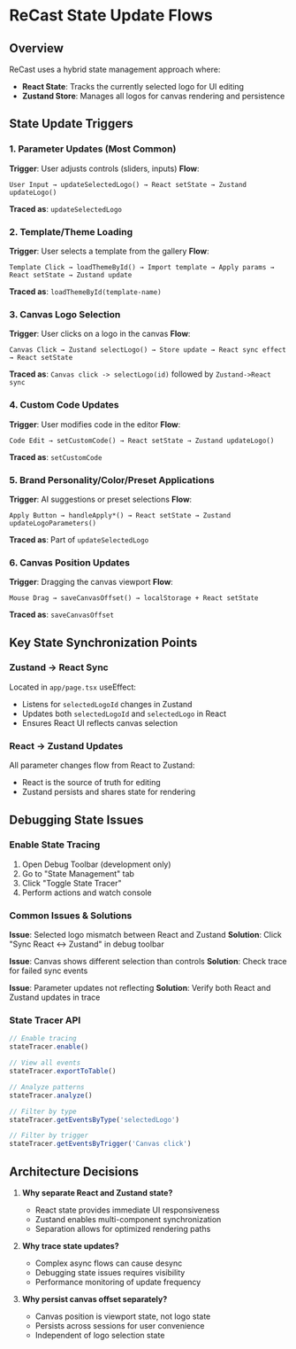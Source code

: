 # ReCast State Update Flows

## Overview
ReCast uses a hybrid state management approach where:
- **React State**: Tracks the currently selected logo for UI editing
- **Zustand Store**: Manages all logos for canvas rendering and persistence

## State Update Triggers

### 1. Parameter Updates (Most Common)
**Trigger**: User adjusts controls (sliders, inputs)
**Flow**:
```
User Input → updateSelectedLogo() → React setState → Zustand updateLogo()
```
**Traced as**: `updateSelectedLogo`

### 2. Template/Theme Loading
**Trigger**: User selects a template from the gallery
**Flow**:
```
Template Click → loadThemeById() → Import template → Apply params → React setState → Zustand update
```
**Traced as**: `loadThemeById(template-name)`

### 3. Canvas Logo Selection
**Trigger**: User clicks on a logo in the canvas
**Flow**:
```
Canvas Click → Zustand selectLogo() → Store update → React sync effect → React setState
```
**Traced as**: `Canvas click -> selectLogo(id)` followed by `Zustand->React sync`

### 4. Custom Code Updates
**Trigger**: User modifies code in the editor
**Flow**:
```
Code Edit → setCustomCode() → React setState → Zustand updateLogo()
```
**Traced as**: `setCustomCode`

### 5. Brand Personality/Color/Preset Applications
**Trigger**: AI suggestions or preset selections
**Flow**:
```
Apply Button → handleApply*() → React setState → Zustand updateLogoParameters()
```
**Traced as**: Part of `updateSelectedLogo`

### 6. Canvas Position Updates
**Trigger**: Dragging the canvas viewport
**Flow**:
```
Mouse Drag → saveCanvasOffset() → localStorage + React setState
```
**Traced as**: `saveCanvasOffset`

## Key State Synchronization Points

### Zustand → React Sync
Located in `app/page.tsx` useEffect:
- Listens for `selectedLogoId` changes in Zustand
- Updates both `selectedLogoId` and `selectedLogo` in React
- Ensures React UI reflects canvas selection

### React → Zustand Updates
All parameter changes flow from React to Zustand:
- React is the source of truth for editing
- Zustand persists and shares state for rendering

## Debugging State Issues

### Enable State Tracing
1. Open Debug Toolbar (development only)
2. Go to "State Management" tab
3. Click "Toggle State Tracer"
4. Perform actions and watch console

### Common Issues & Solutions

**Issue**: Selected logo mismatch between React and Zustand
**Solution**: Click "Sync React ↔ Zustand" in debug toolbar

**Issue**: Canvas shows different selection than controls
**Solution**: Check trace for failed sync events

**Issue**: Parameter updates not reflecting
**Solution**: Verify both React and Zustand updates in trace

### State Tracer API
```javascript
// Enable tracing
stateTracer.enable()

// View all events
stateTracer.exportToTable()

// Analyze patterns
stateTracer.analyze()

// Filter by type
stateTracer.getEventsByType('selectedLogo')

// Filter by trigger
stateTracer.getEventsByTrigger('Canvas click')
```

## Architecture Decisions

1. **Why separate React and Zustand state?**
   - React state provides immediate UI responsiveness
   - Zustand enables multi-component synchronization
   - Separation allows for optimized rendering paths

2. **Why trace state updates?**
   - Complex async flows can cause desync
   - Debugging state issues requires visibility
   - Performance monitoring of update frequency

3. **Why persist canvas offset separately?**
   - Canvas position is viewport state, not logo state
   - Persists across sessions for user convenience
   - Independent of logo selection state